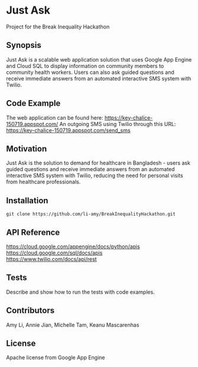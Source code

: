 # Just Ask
Project for the Break Inequality Hackathon

## Synopsis

Just Ask is a scalable web application solution that uses Google App Engine and Cloud SQL to display information on community members to community health workers. Users can also ask guided questions and receive immediate answers from an automated interactive SMS system with Twilio.

## Code Example

The web application can be found here: https://key-chalice-150719.appspot.com/
An outgoing SMS using Twilio through this URL: https://key-chalice-150719.appspot.com/send_sms

## Motivation

Just Ask is the solution to demand for healthcare in Bangladesh - users ask guided questions and receive immediate answers from an automated interactive SMS system with Twilio, reducing the need for personal visits from healthcare professionals.

## Installation
```
git clone https://github.com/li-amy/BreakInequalityHackathon.git
```

## API Reference

https://cloud.google.com/appengine/docs/python/apis
https://cloud.google.com/sql/docs/apis
https://www.twilio.com/docs/api/rest

## Tests

Describe and show how to run the tests with code examples.

## Contributors

Amy Li, Annie Jian, Michelle Tam, Keanu Mascarenhas

## License

Apache license from Google App Engine
